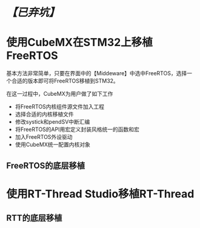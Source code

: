 # ***【已弃坑】***

# 使用CubeMX在STM32上移植FreeRTOS

基本方法非常简单，只要在界面中的【Middeware】中选中FreeRTOS，选择一个合适的版本即可将FreeRTOS移植到STM32。

在这一过程中，CubeMX为用户做了如下工作

* 将FreeRTOS内核组件源文件加入工程
* 选择合适的内核移植文件
* 修改systick和pendSV中断汇编
* 将FreeRTOS的API用宏定义封装风格统一的函数和宏
* 加入FreeRTOS外设驱动
* 使用CubeMX统一配置内核对象



## FreeRTOS的底层移植























# 使用RT-Thread Studio移植RT-Thread











## RTT的底层移植











